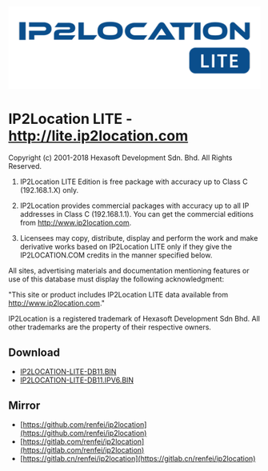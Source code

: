 ![./doc/logo.png](./doc/logo.png)

# IP2Location LITE - http://lite.ip2location.com

Copyright (c) 2001-2018 Hexasoft Development Sdn. Bhd.
All Rights Reserved.

1. IP2Location LITE Edition is free package with accuracy up to Class C (192.168.1.X) only.

2. IP2Location provides commercial packages with accuracy up to all IP addresses in Class C (192.168.1.1). You can get the commercial editions from http://www.ip2location.com.

3. Licensees may copy, distribute, display and perform the work and make derivative works based on IP2Location LITE only if they give the IP2LOCATION.COM credits in the manner specified below.

All sites, advertising materials and documentation mentioning features or use of this database must display the following acknowledgment:

"This site or product includes IP2Location LITE data available from http://www.ip2location.com."

IP2Location is a registered trademark of Hexasoft Development Sdn Bhd. All other trademarks are the property of their respective owners.

## Download

- [IP2LOCATION-LITE-DB11.BIN](./IP2LOCATION-LITE-DB11.BIN)
- [IP2LOCATION-LITE-DB11.IPV6.BIN](./IP2LOCATION-LITE-DB11.IPV6.BIN)

## Mirror

- [https://github.com/renfei/ip2location](https://github.com/renfei/ip2location)
- [https://gitlab.com/renfei/ip2location](https://gitlab.com/renfei/ip2location)
- [https://gitlab.cn/renfei/ip2location](https://gitlab.cn/renfei/ip2location)